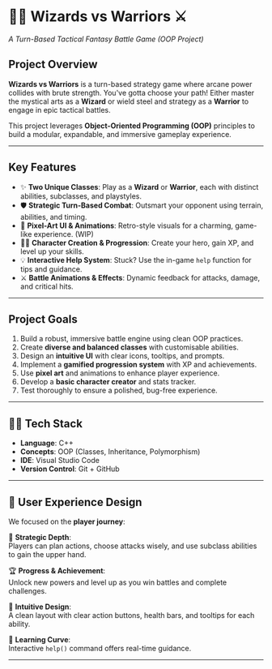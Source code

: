 # 🧙‍♂️ Wizards vs Warriors ⚔️  
*A Turn-Based Tactical Fantasy Battle Game (OOP Project)*

## Project Overview

**Wizards vs Warriors** is a turn-based strategy game where arcane power collides with brute strength. You've gotta choose your path! Either master the mystical arts as a **Wizard** or wield steel and strategy as a **Warrior** to engage in epic tactical battles.

This project leverages **Object-Oriented Programming (OOP)** principles to build a modular, expandable, and immersive gameplay experience. 

---

## Key Features

- ✨ **Two Unique Classes**: Play as a **Wizard** or **Warrior**, each with distinct abilities, subclasses, and playstyles.
- 🛡️ **Strategic Turn-Based Combat**: Outsmart your opponent using terrain, abilities, and timing.
- 🎨 **Pixel-Art UI & Animations**: Retro-style visuals for a charming, game-like experience. (WIP)
- 🧙‍♀️ **Character Creation & Progression**: Create your hero, gain XP, and level up your skills.
- 💡 **Interactive Help System**: Stuck? Use the in-game `help` function for tips and guidance.
- ⚔️ **Battle Animations & Effects**: Dynamic feedback for attacks, damage, and critical hits.

---

## Project Goals

1. Build a robust, immersive battle engine using clean OOP practices.
2. Create **diverse and balanced classes** with customisable abilities.
3. Design an **intuitive UI** with clear icons, tooltips, and prompts.
4. Implement a **gamified progression system** with XP and achievements.
5. Use **pixel art** and animations to enhance player experience.
6. Develop a **basic character creator** and stats tracker.
7. Test thoroughly to ensure a polished, bug-free experience.

---

## 🧑‍💻 Tech Stack

- **Language**: C++
- **Concepts**: OOP (Classes, Inheritance, Polymorphism)  
- **IDE**: Visual Studio Code 
- **Version Control**: Git + GitHub

---

## 👾 User Experience Design

We focused on the **player journey**:

🧠 **Strategic Depth**:  
Players can plan actions, choose attacks wisely, and use subclass abilities to gain the upper hand.

🏆 **Progress & Achievement**:  
Unlock new powers and level up as you win battles and complete challenges.

🎯 **Intuitive Design**:  
A clean layout with clear action buttons, health bars, and tooltips for each ability.

📘 **Learning Curve**:  
Interactive `help()` command offers real-time guidance.

---



